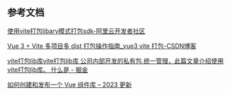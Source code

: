 ## 参考文档

[使用vite打包libary模式打包sdk-阿里云开发者社区](https://developer.aliyun.com/article/1299164)

[Vue 3 + Vite 多项目多 dist 打包操作指南_vue3 vite 打包-CSDN博客](https://blog.csdn.net/paper_umbrella/article/details/139955201)

[vite打包lib库vite打包lib库 公司内部开发的私有包,统一管理，此篇文章介绍使用vite打包lib库。 什么是 - 掘金](https://juejin.cn/post/7073646687968821256)

[如何创建和发布一个 Vue 组件库 – 2023 更新](https://www.freecodecamp.org/chinese/news/how-to-create-and-publish-a-vue-component-library-update/)
